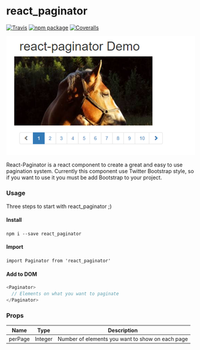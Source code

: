 # react_paginator

[![Travis][build-badge]][build]
[![npm package][npm-badge]][npm]
[![Coveralls][coveralls-badge]][coveralls]

![Screenshot from demo](img/demo1_screen.png)

React-Paginator is a react component to create a great and easy to use pagination system. Currently this component use Twitter Bootstrap style, so if you want to use it you must be add Bootstrap to your project.

### Usage

Three steps to start with react_paginator ;)

#### Install
`npm i --save react_paginator`

#### Import
`import Paginator from 'react_paginator'`

#### Add to DOM
```javascript
<Paginator>
  // Elements on what you want to paginate
</Paginator>
```

### Props

| Name    | Type    | Description                                      |
|---------|---------|--------------------------------------------------|
| perPage | Integer | Number of elements you want to show on each page |

[build-badge]: https://img.shields.io/travis/user/repo/master.png?style=flat-square
[build]: https://travis-ci.org/dm67x/react_paginator

[npm-badge]: https://img.shields.io/npm/v/npm-package.png?style=flat-square
[npm]: https://www.npmjs.com/package/react_paginator

[coveralls-badge]: https://img.shields.io/coveralls/user/repo/master.png?style=flat-square
[coveralls]: https://coveralls.io/github/dm67x/react_paginator
